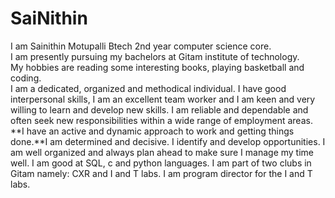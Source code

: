 # SaiNithin  
I am Sainithin Motupalli Btech 2nd year computer science core.  
I am presently pursuing my bachelors at Gitam institute of technology.  
My hobbies are reading some interesting books, playing basketball and coding.   
I am a dedicated, organized and methodical individual. I have good interpersonal skills, I am an excellent team worker and I am keen and very willing to learn and develop new skills. I am reliable and dependable and often seek new responsibilities within a wide range of employment areas.   
**I have an active and dynamic approach to work and getting things done.**I am determined and decisive. I identify and develop opportunities. I am well organized and always plan ahead to make sure I manage my time well. I am good at SQL, c and python languages. I am part of two clubs in Gitam namely: CXR and I and T labs. I am program director for the I and T labs.


